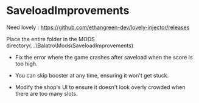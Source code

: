 # SaveloadImprovements
Need lovely : https://github.com/ethangreen-dev/lovely-injector/releases

Place the entire folder in the MODS directory(...\Balatro\Mods\SaveloadImprovements)

- Fix the error where the game crashes after saveload when the score is too high.

- You can skip booster at any time, ensuring it won't get stuck.

- Modify the shop's UI to ensure it doesn't look overly crowded when there are too many slots.
